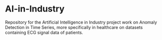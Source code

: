 # AI-in-Industry

Repository for the Artificial Intelligence in Industry project work on Anomaly Detection in Time Series, more specifically in healthcare on datasets containing ECG signal data of patients.
